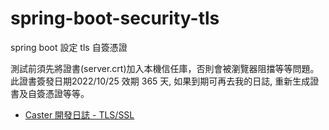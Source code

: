 # spring-boot-security-tls

spring boot 設定 tls
自簽憑證

測試前須先將證書(server.crt)加入本機信任庫，否則會被瀏覽器阻擋等等問題。
此證書簽發日期2022/10/25 效期 365 天, 
如果到期可再去我的日誌, 重新生成證書及自簽憑證等等。
* [Caster 開發日誌 - TLS/SSL](https://xu-min-chang.gitbook.io/caster-develop-note/java/ssltls-gong-ju)
